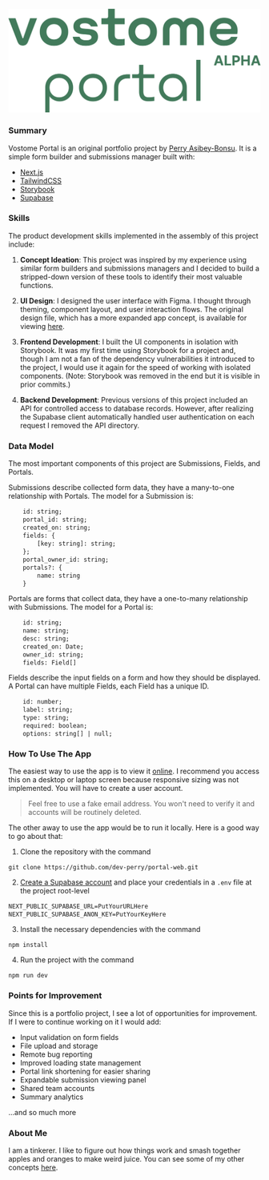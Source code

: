 ![alt Vostome Portal Logo](public/portal-logo.png)

### **Summary**
Vostome Portal is an original portfolio project by [Perry Asibey-Bonsu](https://www.linkedin.com/in/pasibey/). It is a simple form builder and submissions manager built with:

- [Next.js](https://nextjs.org/)
- [TailwindCSS](https://tailwindcss.com/)
- [Storybook](https://storybook.js.org/)
- [Supabase](https://supabase.com/)

### **Skills** 
The product development skills implemented in the assembly of this project include:

1. **Concept Ideation**: This project was inspired by my experience using similar form builders and submissions managers and I decided to build a stripped-down version of these tools to identify their most valuable functions.

2. **UI Design**: I designed the user interface with Figma. I thought through theming, component layout, and user interaction flows. The original design file, which has a more expanded app concept, is available for viewing [here](https://www.figma.com/file/3ToSpGzBy93DoU3gUodAjC/Portal-Platform-Design?node-id=0%3A1).

3. **Frontend Development**: I built the UI components in isolation with Storybook. It was my first time using Storybook for a project and, though I am not a fan of the dependency vulnerabilities it introduced to the project, I would use it again for the speed of working with isolated components. (Note: Storybook was removed in the end but it is visible in prior commits.)

3. **Backend Development**: Previous versions of this project included an API for controlled access to database records. However, after realizing the Supabase client automatically handled user authentication on each request I removed the API directory.

### **Data Model**
The most important components of this project are Submissions, Fields, and Portals.

Submissions describe collected form data, they have a many-to-one relationship with Portals. The model for a Submission is:
```
    id: string;
    portal_id: string;
    created_on: string;
    fields: {
        [key: string]: string;
    };
    portal_owner_id: string;
    portals?: {
        name: string
    }
```

Portals are forms that collect data, they have a one-to-many relationship with Submissions. The model for a Portal is:

```
    id: string;
    name: string;
    desc: string;
    created_on: Date;
    owner_id: string;
    fields: Field[]
```

Fields describe the input fields on a form and how they should be displayed. A Portal can have multiple Fields, each Field has a unique ID.
```
    id: number;
    label: string;
    type: string;
    required: boolean;
    options: string[] | null;
```

### **How To Use The App**
The easiest way to use the app is to view it [online](https://portal.vostome.com). I recommend you access this on a desktop or laptop screen because responsive sizing was not implemented. You will have to create a user account.

> Feel free to use a fake email address. You won't need to verify it and accounts will be routinely deleted.

The other away to use the app would be to run it locally. Here is a good way to go about that:

1. Clone the repository with the command
```
git clone https://github.com/dev-perry/portal-web.git 
```
2. [Create a Supabase account](https://app.supabase.com/) and place your credentials in a `.env` file at the project root-level
```
NEXT_PUBLIC_SUPABASE_URL=PutYourURLHere
NEXT_PUBLIC_SUPABASE_ANON_KEY=PutYourKeyHere
```
3. Install the necessary dependencies with the command
```
npm install
```
4. Run the project with the command
```
npm run dev
```

### **Points for Improvement**
Since this is a portfolio project, I see a lot of opportunities for improvement. If I were to continue working on it I would add:

- Input validation on form fields
- File upload and storage
- Remote bug reporting
- Improved loading state management
- Portal link shortening for easier sharing
- Expandable submission viewing panel
- Shared team accounts
- Summary analytics

...and so much more

### **About Me**
I am a tinkerer. I like to figure out how things work and smash together apples and oranges to make weird juice. You can see some of my other concepts [here](https://portfolio.perryasibeybonsu.com/).